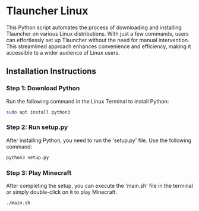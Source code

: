 # Tlauncher Linux

This Python script automates the process of downloading and installing Tlauncher on various Linux distributions. With just a few commands, users can effortlessly set up Tlauncher without the need for manual intervention. This streamlined approach enhances convenience and efficiency, making it accessible to a wider audience of Linux users.

## Installation Instructions

### Step 1: Download Python

Run the following command in the Linux Terminal to install Python:

```bash
sudo apt install python3
```

### Step 2: Run setup.py

After installing Python, you need to run the 'setup.py' file. Use the following command:

```bash
python3 setup.py
```

### Step 3: Play Minecraft

After completing the setup, you can execute the 'main.sh' file in the terminal or simply double-click on it to play Minecraft.

```bash
./main.sh
```
